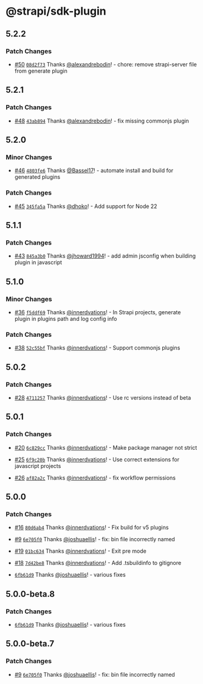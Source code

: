 # @strapi/sdk-plugin

## 5.2.2

### Patch Changes

- [#50](https://github.com/strapi/sdk-plugin/pull/50) [`08d2f73`](https://github.com/strapi/sdk-plugin/commit/08d2f73162ca0d2041cf3cc2d04b0b4fafd4c464) Thanks [@alexandrebodin](https://github.com/alexandrebodin)! - chore: remove strapi-server file from generate plugin

## 5.2.1

### Patch Changes

- [#48](https://github.com/strapi/sdk-plugin/pull/48) [`43ab894`](https://github.com/strapi/sdk-plugin/commit/43ab894e3d9e24fd78a8024bb34773f9bfb63c29) Thanks [@alexandrebodin](https://github.com/alexandrebodin)! - fix missing commonjs plugin

## 5.2.0

### Minor Changes

- [#46](https://github.com/strapi/sdk-plugin/pull/46) [`4803fe6`](https://github.com/strapi/sdk-plugin/commit/4803fe6c837969284bb53ff76074cb6a548c6a6a) Thanks [@Bassel17](https://github.com/Bassel17)! - automate install and build for generated plugins

### Patch Changes

- [#45](https://github.com/strapi/sdk-plugin/pull/45) [`345fa5a`](https://github.com/strapi/sdk-plugin/commit/345fa5a52f00723e0b73e98d968affbad9252a40) Thanks [@dhoko](https://github.com/dhoko)! - Add support for Node 22

## 5.1.1

### Patch Changes

- [#43](https://github.com/strapi/sdk-plugin/pull/43) [`845a3b0`](https://github.com/strapi/sdk-plugin/commit/845a3b0facdcb47f5fdc2716eb8d1ae45109beaa) Thanks [@jhoward1994](https://github.com/jhoward1994)! - add admin jsconfig when building plugin in javascript

## 5.1.0

### Minor Changes

- [#36](https://github.com/strapi/sdk-plugin/pull/36) [`f5ddf69`](https://github.com/strapi/sdk-plugin/commit/f5ddf691a8be96e008c42dc238650a95ab9ff2cb) Thanks [@innerdvations](https://github.com/innerdvations)! - In Strapi projects, generate plugin in plugins path and log config info

### Patch Changes

- [#38](https://github.com/strapi/sdk-plugin/pull/38) [`52c55bf`](https://github.com/strapi/sdk-plugin/commit/52c55bf080a972724d4cf686db2871bee7cd9bf2) Thanks [@innerdvations](https://github.com/innerdvations)! - Support commonjs plugins

## 5.0.2

### Patch Changes

- [#28](https://github.com/strapi/sdk-plugin/pull/28) [`4711257`](https://github.com/strapi/sdk-plugin/commit/47112572ea317b837ba6a3ca09768f8fa4e97a52) Thanks [@innerdvations](https://github.com/innerdvations)! - Use rc versions instead of beta

## 5.0.1

### Patch Changes

- [#20](https://github.com/strapi/sdk-plugin/pull/20) [`6c829cc`](https://github.com/strapi/sdk-plugin/commit/6c829cc9039a2ec50d38d4f50a2745110c9b78e3) Thanks [@innerdvations](https://github.com/innerdvations)! - Make package manager not strict

- [#25](https://github.com/strapi/sdk-plugin/pull/25) [`6f9c20b`](https://github.com/strapi/sdk-plugin/commit/6f9c20b88071858b580cf3324e8ec12dba4cdda3) Thanks [@innerdvations](https://github.com/innerdvations)! - Use correct extensions for javascript projects

- [#26](https://github.com/strapi/sdk-plugin/pull/26) [`af82a2c`](https://github.com/strapi/sdk-plugin/commit/af82a2c1cadc4e4bda63667cf6683aacc08b32be) Thanks [@innerdvations](https://github.com/innerdvations)! - fix workflow permissions

## 5.0.0

### Patch Changes

- [#16](https://github.com/strapi/sdk-plugin/pull/16) [`80d6ab4`](https://github.com/strapi/sdk-plugin/commit/80d6ab4554177b5e6e0c81e0e8b87539a946393b) Thanks [@innerdvations](https://github.com/innerdvations)! - Fix build for v5 plugins

- [#9](https://github.com/strapi/sdk-plugin/pull/9) [`6e705f0`](https://github.com/strapi/sdk-plugin/commit/6e705f0d1eb472fdf53ded8b805ff80d2fc1fbab) Thanks [@joshuaellis](https://github.com/joshuaellis)! - fix: bin file incorrectly named

- [#19](https://github.com/strapi/sdk-plugin/pull/19) [`01bc634`](https://github.com/strapi/sdk-plugin/commit/01bc634c6535958525fb4299bc90efdbd7160fbd) Thanks [@innerdvations](https://github.com/innerdvations)! - Exit pre mode

- [#18](https://github.com/strapi/sdk-plugin/pull/18) [`7d42be8`](https://github.com/strapi/sdk-plugin/commit/7d42be83b02bea27396554fb29295c970fbb1982) Thanks [@innerdvations](https://github.com/innerdvations)! - Add .tsbuildinfo to gitignore

- [`6fb61d9`](https://github.com/strapi/sdk-plugin/commit/6fb61d900bb3a79c3fdbb283a19ab874b9257f19) Thanks [@joshuaellis](https://github.com/joshuaellis)! - various fixes

## 5.0.0-beta.8

### Patch Changes

- [`6fb61d9`](https://github.com/strapi/sdk-plugin/commit/6fb61d900bb3a79c3fdbb283a19ab874b9257f19) Thanks [@joshuaellis](https://github.com/joshuaellis)! - various fixes

## 5.0.0-beta.7

### Patch Changes

- [#9](https://github.com/strapi/sdk-plugin/pull/9) [`6e705f0`](https://github.com/strapi/sdk-plugin/commit/6e705f0d1eb472fdf53ded8b805ff80d2fc1fbab) Thanks [@joshuaellis](https://github.com/joshuaellis)! - fix: bin file incorrectly named
